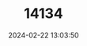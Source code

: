 ---
title: "14134"
category: "Myotis mystacinus"
draft: false
date: 2024-02-22 13:03:50
languages:
  English: ["Whiskered Bat", "Whiskered Myotis"]
  Spanish; Castilian: ["Murciélago Ratonero Bigotudo"]
  French: ["Murin à moustaches"]
  Italian: ["Vespertilio mustacchino"]
---